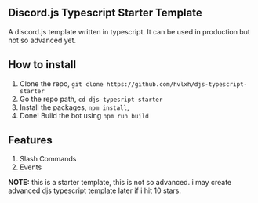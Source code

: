 ## Discord.js Typescript Starter Template

A discord.js template written in typescript. It can be used in production but not so advanced yet.

## How to install

1. Clone the repo, `git clone https://github.com/hvlxh/djs-typescript-starter`
2. Go the repo path, `cd djs-typesript-starter`
3. Install the packages, `npm install`,
4. Done! Build the bot using `npm run build`

## Features

1. Slash Commands
2. Events

**NOTE:** this is a starter template, this is not so advanced. i may create advanced djs typescript template later if i hit 10 stars.
